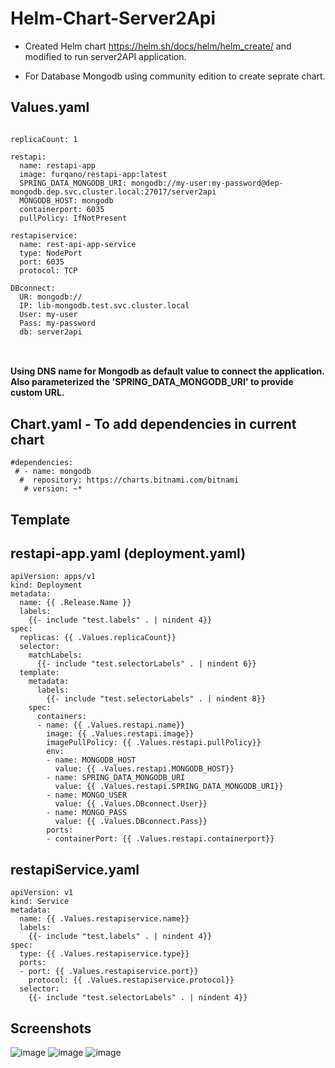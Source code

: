 # Helm-Chart-Server2Api

* Created Helm chart https://helm.sh/docs/helm/helm_create/ and modified to run server2API application.

* For Database Mongodb using community edition to create seprate chart.

## Values.yaml

```

replicaCount: 1

restapi:
  name: restapi-app
  image: furqano/restapi-app:latest
  SPRING_DATA_MONGODB_URI: mongodb://my-user:my-password@dep-mongodb.dep.svc.cluster.local:27017/server2api
  MONGODB_HOST: mongodb
  containerport: 6035
  pullPolicy: IfNotPresent

restapiservice:
  name: rest-api-app-service
  type: NodePort
  port: 6035
  protocol: TCP

DBconnect:
  UR: mongodb://
  IP: lib-mongodb.test.svc.cluster.local
  User: my-user
  Pass: my-password
  db: server2api

  
```
#### Using DNS name for Mongodb as default value to connect the application. Also parameterized the 'SPRING_DATA_MONGODB_URI' to provide custom URL.

## Chart.yaml - To add dependencies in current chart
```
#dependencies:
 # - name: mongodb
  #  repository: https://charts.bitnami.com/bitnami
   # version: ~*
```
## Template
## restapi-app.yaml (deployment.yaml)
```
apiVersion: apps/v1
kind: Deployment
metadata:
  name: {{ .Release.Name }}
  labels:
    {{- include "test.labels" . | nindent 4}}
spec:
  replicas: {{ .Values.replicaCount}}
  selector:
    matchLabels:
      {{- include "test.selectorLabels" . | nindent 6}}
  template:
    metadata:
      labels:
        {{- include "test.selectorLabels" . | nindent 8}}
    spec:
      containers:
      - name: {{ .Values.restapi.name}}
        image: {{ .Values.restapi.image}}
        imagePullPolicy: {{ .Values.restapi.pullPolicy}}
        env:
        - name: MONGODB_HOST
          value: {{ .Values.restapi.MONGODB_HOST}}
        - name: SPRING_DATA_MONGODB_URI
          value: {{ .Values.restapi.SPRING_DATA_MONGODB_URI}}
        - name: MONGO_USER
          value: {{ .Values.DBconnect.User}}
        - name: MONGO_PASS
          value: {{ .Values.DBconnect.Pass}}
        ports:
        - containerPort: {{ .Values.restapi.containerport}}
```

## restapiService.yaml
```
apiVersion: v1
kind: Service
metadata:
  name: {{ .Values.restapiservice.name}}
  labels:
    {{- include "test.labels" . | nindent 4}}
spec:
  type: {{ .Values.restapiservice.type}}
  ports:
  - port: {{ .Values.restapiservice.port}}
    protocol: {{ .Values.restapiservice.protocol}}
  selector:
    {{- include "test.selectorLabels" . | nindent 4}}
```
## Screenshots

![image](https://user-images.githubusercontent.com/64476159/164576906-7bce0a55-08c6-4985-9002-6d5bb892f599.png)
![image](https://user-images.githubusercontent.com/64476159/164576951-5dd17822-f490-415c-a3ed-a9499f8cfab6.png)
![image](https://user-images.githubusercontent.com/64476159/164579918-46e932ce-7cef-4c02-9767-6757a9570e03.png)


